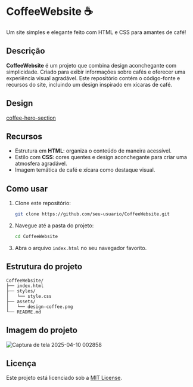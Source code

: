 
# CoffeeWebsite ☕  
Um site simples e elegante feito com HTML e CSS para amantes de café!  

## Descrição  
**CoffeeWebsite** é um projeto que combina design aconchegante com simplicidade. Criado para exibir informações sobre cafés e oferecer uma experiência visual agradável. Este repositório contém o código-fonte e recursos do site, incluindo um design inspirado em xícaras de café.  

## Design 

[coffee-hero-section](https://github.com/user-attachments/assets/f52a7355-ec43-4e30-ad5a-c14517325ad7)

## Recursos  
- Estrutura em **HTML**: organiza o conteúdo de maneira acessível.  
- Estilo com **CSS**: cores quentes e design aconchegante para criar uma atmosfera agradável.  
- Imagem temática de café e xícara como destaque visual.  

## Como usar  
1. Clone este repositório:  
   ```bash  
   git clone https://github.com/seu-usuario/CoffeeWebsite.git  
   ```  
2. Navegue até a pasta do projeto:  
   ```bash  
   cd CoffeeWebsite  
   ```  
3. Abra o arquivo `index.html` no seu navegador favorito.  

## Estrutura do projeto  
```plaintext  
CoffeeWebsite/  
├── index.html  
├── styles/  
│   └── style.css  
├── assets/  
│   └── design-coffee.png  
└── README.md  
```  

## Imagem do projeto
![Captura de tela 2025-04-10 002858](https://github.com/user-attachments/assets/46643284-cca3-451d-963b-3af224612e16)



## Licença  
Este projeto está licenciado sob a [MIT License](LICENSE).  

